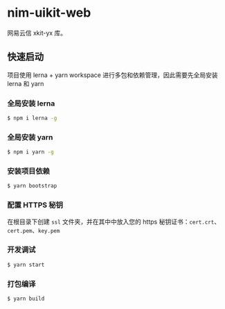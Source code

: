 # nim-uikit-web

网易云信 xkit-yx 库。

## 快速启动

项目使用 lerna + yarn workspace 进行多包和依赖管理，因此需要先全局安装 lerna 和 yarn

### 全局安装 lerna

```sh
$ npm i lerna -g
```

### 全局安装 yarn

```sh
$ npm i yarn -g
```

### 安装项目依赖

```sh
$ yarn bootstrap
```

### 配置 HTTPS 秘钥
在根目录下创建 `ssl` 文件夹，并在其中中放入您的 https 秘钥证书：`cert.crt`、`cert.pem`、`key.pem`

### 开发调试

```sh
$ yarn start
```

### 打包编译

```sh
$ yarn build
```
